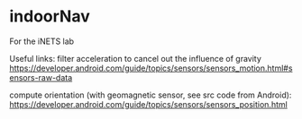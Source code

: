 # indoorNav
For the iNETS lab

Useful links:
filter acceleration to cancel out the influence of gravity
https://developer.android.com/guide/topics/sensors/sensors_motion.html#sensors-raw-data

compute orientation (with geomagnetic sensor, see src code from Android):
https://developer.android.com/guide/topics/sensors/sensors_position.html
